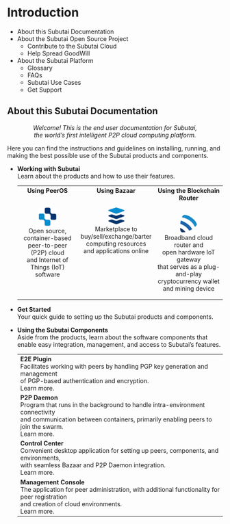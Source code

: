 # Introduction
- About this Subutai Documentation
- About the Subutai Open Source Project
  - Contribute to the Subutai Cloud
  - Help Spread GoodWill
- About the Subutai Platform
  - Glossary
  - FAQs
  - Subutai Use Cases
  - Get Support

## About this Subutai Documentation
<p align="center"><i>Welcome! This is the end user documentation for Subutai, </br> the world’s first intelligent P2P cloud computing platform.</i></p>
Here you can find the instructions and guidelines on installing, running, and making the best possible use of the Subutai products and components.

- **Working with Subutai**  
  Learn about the products and how to use their features.
  
  <table> 
  <tr align="center" valign="top">
    <td><b>Using PeerOS</b> 
     <p></br><img src="https://github.com/MarilizaC/doc-files/blob/master/icon_peerOS.png"></img> 
     </br>Open source, container-based </br> peer-to-peer (P2P) cloud </br> and Internet of Things (IoT) </br> software
     </p>
    </td>
    <td><b>Using Bazaar</b>
     <p></br><img src="https://github.com/MarilizaC/doc-files/blob/master/icon_bazaar.png"></img> 
     </br>Marketplace to </br> buy/sell/exchange/barter </br> computing resources </br> and applications online
     </p>
    </td>
    <td><b>Using the Blockchain Router</b>
      <p></br><img src="https://github.com/MarilizaC/doc-files/blob/master/icon_brouter.png"></img> 
      </br>Broadband cloud router and </br> open hardware IoT gateway </br> that serves as a plug-and-play </br> cryptocurrency wallet         </br>and mining device
      </p>
    </td>  
  </tr>
  </table>
  
- **Get Started**  
  Your quick guide to setting up the Subutai products and components.

- **Using the Subutai Components**  
 Aside from the products, learn about the software components that enable easy integration, management, and access to Subutai’s   features. 
 
  <table> 
  <tr>
    <td><b>E2E Plugin</b>  
     </br>Facilitates working with peers by handling PGP key generation and management </br>of PGP-based authentication and encryption. 
     </br>Learn more.
    </td>
   </tr>
   <tr> 
    <td><b>P2P Daemon</b>  
     </br>Program that runs in the background to handle intra-environment connectivity </br>and communication between containers, primarily enabling peers to join the swarm.
     </br>Learn more.
    </td>
    </tr>
    <tr>
     <td><b>Control Center</b>  
     </br>Convenient desktop application for setting up peers, components, and environments, </br>with seamless Bazaar and P2P Daemon integration. 
     </br>Learn more.
     </td>
    </tr>
    <tr>    
     <td><b>Management Console</b>  
     </br>The application for peer administration, with additional functionality for peer registration </br>and creation of cloud environments. 
     </br>Learn more.  
     </td> 
    </tr>
    </table>
